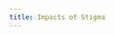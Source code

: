 ```yaml
---
title: Impacts of Stigma
---
```

<!-- Section Level Feedback -->
<learn-feedback-stigma-impacts></learn-feedback-stigma-impacts>